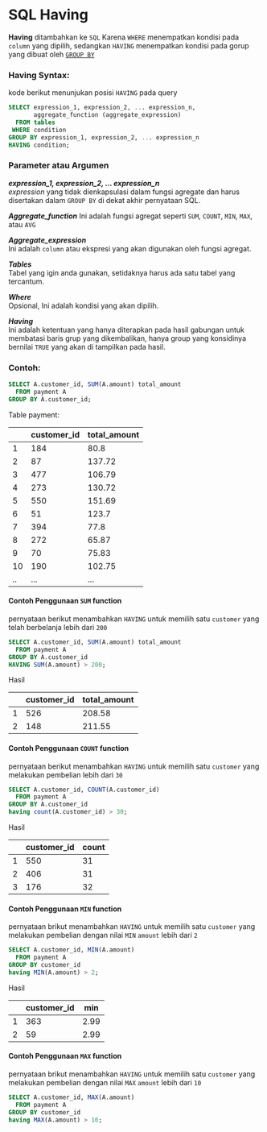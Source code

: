 # SQL Having

**Having** ditambahkan ke `SQL` Karena `WHERE` menempatkan kondisi pada `column` yang dipilih, sedangkan `HAVING` menempatkan kondisi pada gorup yang dibuat oleh [`GROUP BY`](https://github.com/bellshade/SQL/tree/main/Basic/11_GroupBy)  

### Having Syntax:
kode berikut menunjukan posisi `HAVING` pada query
```sql
SELECT expression_1, expression_2, ... expression_n,
       aggregate_function (aggregate_expression)
  FROM tables 
 WHERE condition 
GROUP BY expression_1, expression_2, ... expression_n
HAVING condition;
```

### Parameter atau Argumen
**_expression_1, expression_2, ... expression_n_**  
_expression_ yang tidak dienkapsulasi dalam fungsi agregate dan harus disertakan dalam  `GROUP BY` di dekat akhir pernyataan SQL.  

**_Aggregate_function_**
Ini adalah fungsi agregat seperti `SUM`, `COUNT`, `MIN`, `MAX`, atau `AVG`  

**_Aggregate_expression_**  
Ini adalah `column` atau ekspresi yang akan digunakan oleh fungsi agregat.

**_Tables_**  
Tabel yang igin anda gunakan, setidaknya harus ada satu tabel yang tercantum.

**_Where_**  
Opsional, Ini adalah kondisi yang akan dipilih. 

**_Having_**  
Ini adalah ketentuan yang hanya diterapkan pada hasil gabungan untuk membatasi baris grup yang dikembalikan, hanya group yang konsidinya bernilai `TRUE` yang akan di tampilkan pada hasil.

### Contoh:

```sql
SELECT A.customer_id, SUM(A.amount) total_amount
  FROM payment A
GROUP BY A.customer_id;
```
Table payment:

|     | customer_id | total_amount |
|-----|-------------|--------------|
| 1   | 184         | 80.8         |
| 2   | 87          | 137.72       |
| 3   | 477         | 106.79       |
| 4   | 273         | 130.72       |
| 5   | 550         | 151.69       |
| 6   | 51          | 123.7        |
| 7   | 394         | 77.8         |
| 8   | 272         | 65.87        |
| 9   | 70          | 75.83        |
| 10  | 190         | 102.75       |
| ..  | ...         | ...          |

#### Contoh Penggunaan `SUM` function
pernyataan berikut menambahkan `HAVING` untuk memilih satu `customer` yang telah berbelanja lebih dari `200`
```sql
SELECT A.customer_id, SUM(A.amount) total_amount
  FROM payment A
GROUP BY A.customer_id
HAVING SUM(A.amount) > 200;
```
Hasil

|     | customer_id | total_amount |
|-----|-------------|--------------|
| 1   | 526         | 208.58       |
| 2   | 148         | 211.55       |

#### Contoh Penggunaan `COUNT` function
pernyataan berikut menambahkan `HAVING` untuk memilih satu `customer` yang melakukan pembelian lebih dari `30`
```sql
SELECT A.customer_id, COUNT(A.customer_id)
  FROM payment A
GROUP BY A.customer_id
having count(A.customer_id) > 30;
```
Hasil

|     | customer_id | count |
|-----|-------------|-------|
| 1   | 550         | 31    |
| 2   | 406         | 31    |
| 3   | 176         | 32    |

#### Contoh Penggunaan `MIN` function
pernyataan brikut menambahkan `HAVING` untuk memilih satu `customer` yang melakukan pembelian dengan nilai `MIN` `amount` lebih dari `2`
```sql
SELECT A.customer_id, MIN(A.amount)
  FROM payment A
GROUP BY customer_id
having MIN(A.amount) > 2;
```
Hasil

|     | customer_id | min  |
|-----|-------------|------|
| 1   | 363         | 2.99 |
| 2   | 59          | 2.99 |

#### Contoh Penggunaan `MAX` function
pernyataan brikut menambahkan `HAVING` untuk memilih satu `customer` yang melakukan pembelian dengan nilai `MAX` `amount` lebih dari `10`
```sql
SELECT A.customer_id, MAX(A.amount)
  FROM payment A
GROUP BY customer_id
having MAX(A.amount) > 10;
```
